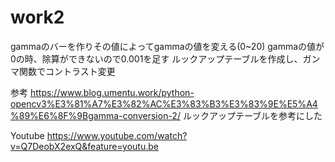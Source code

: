 # work2
gammaのバーを作りその値によってgammaの値を変える(0~20)
gammaの値が0の時、除算ができないので0.001を足す
ルックアップテーブルを作成し、ガンマ関数でコントラスト変更


参考
https://www.blog.umentu.work/python-opencv3%E3%81%A7%E3%82%AC%E3%83%B3%E3%83%9E%E5%A4%89%E6%8F%9Bgamma-conversion-2/
ルックアップテーブルを参考にした


Youtube
https://www.youtube.com/watch?v=Q7DeobX2exQ&feature=youtu.be
